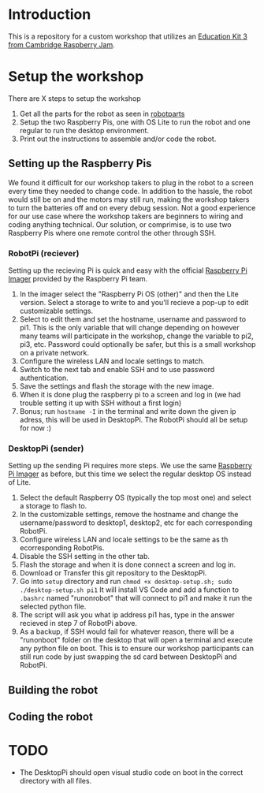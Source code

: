 # Introduction
This is a repository for a custom workshop that utilizes an [Education Kit 3 from Cambridge Raspberry Jam](https://camjam.me/?page_id=1035).

# Setup the workshop
There are X steps to setup the workshop
1. Get all the parts for the robot as seen in [robotparts](robotparts.md) 
2. Setup the two Raspberry Pis, one with OS Lite to run the robot and one regular to run the desktop environment.
3. Print out the instructions to assemble and/or code the robot.

## Setting up the Raspberry Pis
We found it difficult for our workshop takers to plug in the robot to a screen every time they needed to change code. In addition to the hassle, the robot would still be on and the motors may still run, making the workshop takers to turn the batteries off and on every debug session. Not a good experience for our use case where the workshop takers are beginners to wiring and coding anything technical. Our solution, or comprimise, is to use two Raspberry Pis where one remote control the other through SSH.

### RobotPi (reciever)
Setting up the recieving Pi is quick and easy with the official [Raspberry Pi Imager](https://www.raspberrypi.com/software/) provided by the Raspberry Pi team.

1. In the imager select the "Raspberry Pi OS (other)" and then the Lite version. Select a storage to write to and you'll recieve a pop-up to edit customizable settings.  
2. Select to edit them and set the hostname, username and password to pi1. This is the only variable that will change depending on however many teams will participate in the workshop, change the variable to pi2, pi3, etc. Password could optionally be safer, but this is a small workshop on a private network.  
3. Configure the wireless LAN and locale settings to match.  
4. Switch to the next tab and enable SSH and to use password authentication.  
5. Save the settings and flash the storage with the new image.
6. When it is done plug the raspberry pi to a screen and log in (we had trouble setting it up with SSH without a first login)
7. Bonus; run `hostname -I` in the terminal and write down the given ip adress, this will be used in DesktopPi.
The RobotPi should all be setup for now :)

### DesktopPi (sender)
Setting up the sending Pi requires more steps. We use the same [Raspberry Pi Imager](https://www.raspberrypi.com/software/) as before, but this time we select the regular desktop OS instead of Lite.

1. Select the default Raspberry OS (typically the top most one) and select a storage to flash to.
2. In the customizable settings, remove the hostname and change the username/password to desktop1, desktop2, etc for each corresponding RobotPi.
3. Configure wireless LAN and locale settings to be the same as th ecorresponding RobotPis.
4. Disable the SSH setting in the other tab.
5. Flash the storage and when it is done connect a screen and log in.
6. Download or Transfer this git repository to the DesktopPi.
7. Go into `setup` directory and run ```chmod +x desktop-setup.sh; sudo ./desktop-setup.sh pi1``` It will install VS Code and add a function to `.bashrc` named "runonrobot" that will connect to pi1 and make it run the selected python file.
8. The script will ask you what ip address pi1 has, type in the answer recieved in step 7 of RobotPi above.
9. As a backup, if SSH would fail for whatever reason, there will be a "runonboot" folder on the desktop that will open a terminal and execute any python file on boot. This is to ensure our workshop participants can still run code by just swapping the sd card between DesktopPi and RobotPi.

## Building the robot

## Coding the robot


# TODO
- The DesktopPi should open visual studio code on boot in the correct directory with all files.
